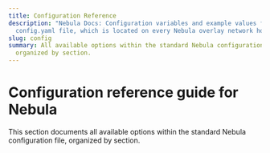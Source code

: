```yaml
---
title: Configuration Reference
description: "Nebula Docs: Configuration variables and example values for the
  config.yaml file, which is located on every Nebula overlay network host"
slug: config
summary: All available options within the standard Nebula configuration file,
  organized by section.
---
```


# Configuration reference guide for Nebula

This section documents all available options within the standard Nebula configuration file, organized by section.
